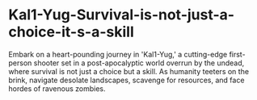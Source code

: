 # Kal1-Yug-Survival-is-not-just-a-choice-it-s-a-skill
Embark on a heart-pounding journey in 'Kal1-Yug,' a cutting-edge first-person shooter set in a post-apocalyptic world overrun by the undead, where survival is not just a choice but a skill. As humanity teeters on the brink, navigate desolate landscapes, scavenge for resources, and face hordes of ravenous zombies. 
